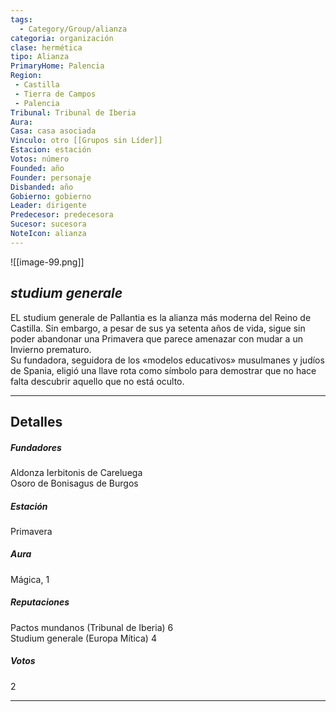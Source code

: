 ```yaml
---
tags:
  - Category/Group/alianza
categoria: organización
clase: hermética
tipo: Alianza
PrimaryHome: Palencia 
Region:
 - Castilla 
 - Tierra de Campos 
 - Palencia 
Tribunal: Tribunal de Iberia 
Aura: 
Casa: casa asociada
Vinculo: otro [[Grupos sin Líder]]
Estacion: estación
Votos: número
Founded: año
Founder: personaje
Disbanded: año
Gobierno: gobierno
Leader: dirigente
Predecesor: predecesora
Sucesor: sucesora
NoteIcon: alianza
---
```

![[image-99.png]] 

 <section class="wa-section main-content"><p></p><h2><em>studium generale</em></h2>
<span class="dropcap">E</span>L studium generale de Pallantia es la alianza más moderna del <span class="article-link article-explorer-link entity-link wa-link" data-article-privacy="public" data-article-id="586de2a4-1f87-409c-8afc-f6828ead03db" data-template-type="organization" data-article="586de2a4-1f87-409c-8afc-f6828ead03db">Reino de Castilla</span>. Sin embargo, a pesar de sus ya setenta años de vida, sigue sin poder abandonar una Primavera que parece amenazar con mudar a un Invierno prematuro.
<br />
Su fundadora, seguidora de los «modelos educativos» musulmanes y judíos de <span class="article-link article-explorer-link entity-link wa-link" data-article-privacy="public" data-article-id="5ff3ea64-57a9-4e12-8823-322e90f3be82" data-template-type="location" data-article="5ff3ea64-57a9-4e12-8823-322e90f3be82">Spania</span>, eligió una llave rota como símbolo para demostrar que no hace falta descubrir aquello que no está oculto.
<hr /><p></p></section>  <section data-section-id="sidepanelcontent" class="wa-section public"><h2>Detalles</h2>
<p></p><h5>Fundadores</h5>
Aldonza Ierbitonis de Careluega
<br />
Osoro de Bonisagus de Burgos
<h5>Estación</h5>
Primavera
<h5>Aura</h5>
Mágica, 1
<h5>Reputaciones</h5>
Pactos mundanos (Tribunal de Iberia) 6
<br />
Studium generale (Europa Mítica) 4
<h5>Votos</h5>
2<p></p><hr /></section>